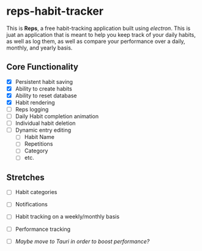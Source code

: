 # reps-habit-tracker
This is **Reps**, a free habit-tracking application built using *electron*. This is juat an application that is meant to help you keep track of your daily habits, as well as log them, as well as compare your performance over a daily, monthly, and yearly basis. 

## Core Functionality 
- [X] Persistent habit saving 
- [X] Ability to create habits 
- [X] Ability to reset database 
- [X] Habit rendering 
- [ ] Reps logging 
- [ ] Daily Habit completion animation  
- [ ] Individual habit deletion 
- [ ] Dynamic entry editing
  - [ ] Habit Name
  - [ ] Repetitions
  - [ ] Category
  - [ ] etc.  

## Stretches 
- [ ] Habit categories 
- [ ] Notifications 
- [ ] Habit tracking on a weekly/monthly basis 
- [ ] Performance tracking
- [ ] _Maybe move to Tauri in order to boost performance?_

